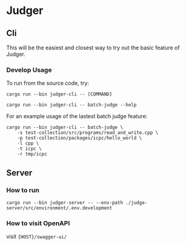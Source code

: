 # Judger

## Cli

This will be the easiest and closest way to try out the basic feature of Judger.

### Develop Usage

To run from the source code, try:

``` shell
cargo run --bin judger-cli -- [COMMAND]
```

``` shell
cargo run --bin judger-cli -- batch-judge --help
```

For an example usage of the lastest batch judge feature:

``` shell
cargo run --bin judger-cli -- batch-judge \
    -s test-collection/src/programs/read_and_write.cpp \
    -p test-collection/packages/icpc/hello_world \
    -l cpp \
    -t icpc \
    -r tmp/icpc
```

## Server

### How to run

`cargo run --bin judger-server -- --env-path ./judge-server/src/environment/.env.development`

### How to visit OpenAPI

visit `{HOST}/swagger-ui/`
